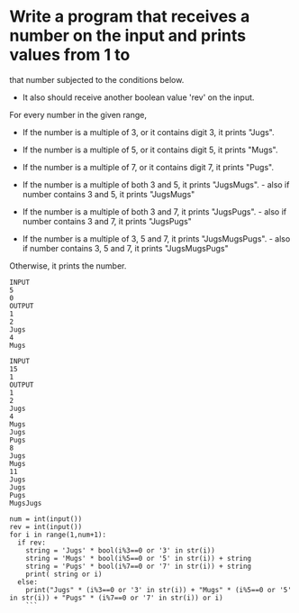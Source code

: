 #  Write a program that receives a number on the input and prints values from 1 to   
that number subjected to the conditions below. 
- It also should receive another boolean value 'rev' on the input. 

For every number in the given range, 
  - If the number is a multiple of 3, or it contains digit 3, it prints "Jugs". 
  - If the number is a multiple of 5, or it contains digit 5, it prints "Mugs".
  - If the number is a multiple of 7, or it contains digit 7, it prints "Pugs".

  - If the number is a multiple of both 3 and 5, it prints "JugsMugs".
        - also if number contains 3 and 5, it prints "JugsMugs"
  - If the number is a multiple of both 3 and 7, it prints "JugsPugs".
        - also if number contains 3 and 7, it prints "JugsPugs"
  - If the number is a multiple of 3, 5 and 7, it prints "JugsMugsPugs".
        - also if number contains 3, 5 and 7, it prints "JugsMugsPugs"

Otherwise, it prints the number.


```
INPUT 
5
0
OUTPUT
1
2
Jugs
4
Mugs

INPUT 
15
1
OUTPUT
1
2
Jugs
4
Mugs
Jugs
Pugs
8
Jugs
Mugs
11
Jugs
Jugs
Pugs
MugsJugs

```
```
num = int(input())
rev = int(input())
for i in range(1,num+1):
  if rev: 
    string = 'Jugs' * bool(i%3==0 or '3' in str(i))
    string = 'Mugs' * bool(i%5==0 or '5' in str(i)) + string 
    string = 'Pugs' * bool(i%7==0 or '7' in str(i)) + string 
    print( string or i)
  else: 
    print("Jugs" * (i%3==0 or '3' in str(i)) + "Mugs" * (i%5==0 or '5' in str(i)) + "Pugs" * (i%7==0 or '7' in str(i)) or i)
    ```
